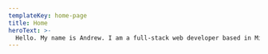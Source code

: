 ```yaml
---
templateKey: home-page
title: Home
heroText: >-
  Hello. My name is Andrew. I am a full-stack web developer based in Minsk, Belarus.
---
```



